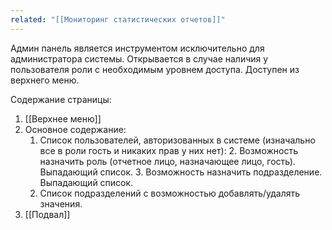 ```yaml
---
related: "[[Мониторинг статистических отчетов]]"
---
```

Админ панель является инструментом исключительно для администратора системы. Открывается в случае наличия у пользователя роли с необходимым уровнем доступа. Доступен из верхнего меню.

Содержание страницы:
1. [[Верхнее меню]]
2. Основное содержание:
	1. Список пользователей, авторизованных в системе (изначально все в роли гость и никаких прав у них нет):
		2. Возможность назначить роль (отчетное лицо, назначающее лицо, гость). Выпадающий список.
		3. Возможность назначить подразделение. Выпадающий список. 
	2. Список подразделений с возможностью добавлять/удалять значения.
3. [[Подвал]]
